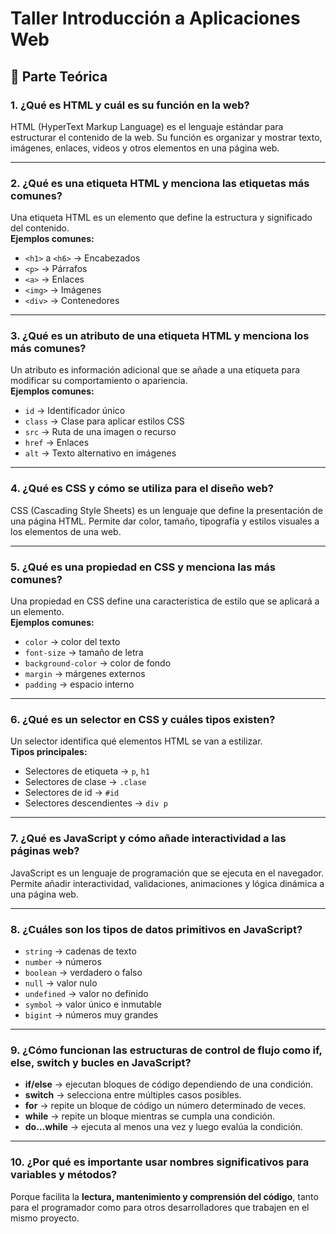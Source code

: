 
# Taller Introducción a Aplicaciones Web  

## 📌 Parte Teórica  

### 1. ¿Qué es HTML y cuál es su función en la web?  
HTML (HyperText Markup Language) es el lenguaje estándar para estructurar el contenido de la web. Su función es organizar y mostrar texto, imágenes, enlaces, videos y otros elementos en una página web.  

---

### 2. ¿Qué es una etiqueta HTML y menciona las etiquetas más comunes?  
Una etiqueta HTML es un elemento que define la estructura y significado del contenido.  
**Ejemplos comunes:**  
- `<h1>` a `<h6>` → Encabezados  
- `<p>` → Párrafos  
- `<a>` → Enlaces  
- `<img>` → Imágenes  
- `<div>` → Contenedores  

---

### 3. ¿Qué es un atributo de una etiqueta HTML y menciona los más comunes?  
Un atributo es información adicional que se añade a una etiqueta para modificar su comportamiento o apariencia.  
**Ejemplos comunes:**  
- `id` → Identificador único  
- `class` → Clase para aplicar estilos CSS  
- `src` → Ruta de una imagen o recurso  
- `href` → Enlaces  
- `alt` → Texto alternativo en imágenes  

---

### 4. ¿Qué es CSS y cómo se utiliza para el diseño web?  
CSS (Cascading Style Sheets) es un lenguaje que define la presentación de una página HTML. Permite dar color, tamaño, tipografía y estilos visuales a los elementos de una web.  

---

### 5. ¿Qué es una propiedad en CSS y menciona las más comunes?  
Una propiedad en CSS define una característica de estilo que se aplicará a un elemento.  
**Ejemplos comunes:**  
- `color` → color del texto  
- `font-size` → tamaño de letra  
- `background-color` → color de fondo  
- `margin` → márgenes externos  
- `padding` → espacio interno  

---

### 6. ¿Qué es un selector en CSS y cuáles tipos existen?  
Un selector identifica qué elementos HTML se van a estilizar.  
**Tipos principales:**  
- Selectores de etiqueta → `p`, `h1`  
- Selectores de clase → `.clase`  
- Selectores de id → `#id`  
- Selectores descendientes → `div p`  

---

### 7. ¿Qué es JavaScript y cómo añade interactividad a las páginas web?  
JavaScript es un lenguaje de programación que se ejecuta en el navegador. Permite añadir interactividad, validaciones, animaciones y lógica dinámica a una página web.  

---

### 8. ¿Cuáles son los tipos de datos primitivos en JavaScript?  
- `string` → cadenas de texto  
- `number` → números  
- `boolean` → verdadero o falso  
- `null` → valor nulo  
- `undefined` → valor no definido  
- `symbol` → valor único e inmutable  
- `bigint` → números muy grandes  

---

### 9. ¿Cómo funcionan las estructuras de control de flujo como if, else, switch y bucles en JavaScript?  
- **if/else** → ejecutan bloques de código dependiendo de una condición.  
- **switch** → selecciona entre múltiples casos posibles.  
- **for** → repite un bloque de código un número determinado de veces.  
- **while** → repite un bloque mientras se cumpla una condición.  
- **do...while** → ejecuta al menos una vez y luego evalúa la condición.  

---

### 10. ¿Por qué es importante usar nombres significativos para variables y métodos?  
Porque facilita la **lectura, mantenimiento y comprensión del código**, tanto para el programador como para otros desarrolladores que trabajen en el mismo proyecto.  

